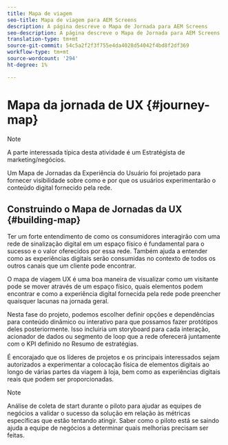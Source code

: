 ```yaml
---
title: Mapa de viagem
seo-title: Mapa de viagem para AEM Screens
description: A página descreve o Mapa de Jornada para AEM Screens
seo-description: A página descreve o Mapa de Jornada para AEM Screens
translation-type: tm+mt
source-git-commit: 54c5a2f2f3f755e4da4028d54042f4bd8f2df369
workflow-type: tm+mt
source-wordcount: '294'
ht-degree: 1%

---
```



# Mapa da jornada de UX {#journey-map}

>[!NOTE]
>
>A parte interessada típica desta atividade é um Estratégista de marketing/negócios.

Um Mapa de Jornadas da Experiência do Usuário foi projetado para fornecer visibilidade sobre como e por que os usuários experimentarão o conteúdo digital fornecido pela rede.

## Construindo o Mapa de Jornadas da UX {#building-map}

Ter um forte entendimento de como os consumidores interagirão com uma rede de sinalização digital em um espaço físico é fundamental para o sucesso e o valor oferecidos por essa rede. Também ajuda a entender como as experiências digitais serão consumidas no contexto de todos os outros canais que um cliente pode encontrar.

O mapa de viagem UX é uma boa maneira de visualizar como um visitante pode se mover através de um espaço físico, quais elementos podem encontrar e como a experiência digital fornecida pela rede pode preencher quaisquer lacunas na jornada geral.

Nesta fase do projeto, podemos escolher definir opções e dependências para conteúdo dinâmico ou interativo para que possamos fazer protótipos deles posteriormente. Isso incluiria um storyboard para cada interação, acionador de dados ou segmento de loop que a rede oferecerá juntamente com o KPI definido no Resumo de estratégias.

É encorajado que os líderes de projetos e os principais interessados sejam autorizados a experimentar a colocação física de elementos digitais ao longo de várias partes da viagem à loja, bem como as experiências digitais reais que podem ser proporcionadas.

>[!NOTE]
> Análise de coleta de start durante o piloto para ajudar as equipes de negócios a validar o sucesso da solução em relação às métricas específicas que estão tentando atingir. Saber como o piloto está se saindo ajuda a equipe de negócios a determinar quais melhorias precisam ser feitas.
